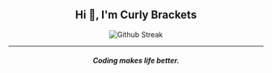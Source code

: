 <h2 align="center">Hi 👋, I'm Curly Brackets</h2>

<p align="center">
<img src="https://github-readme-streak-stats.herokuapp.com/?user=curly210102&theme=highcontrast&fire=df3434&hide_border=true" alt="Github Streak"/>
</p>

<hr />
<h5 align="center">Coding makes life better.</h5>
